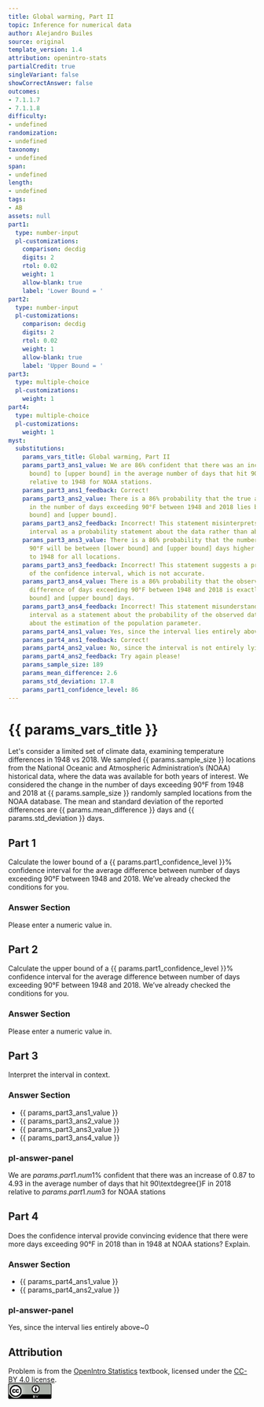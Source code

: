 ```yaml
---
title: Global warming, Part II
topic: Inference for numerical data
author: Alejandro Builes
source: original
template_version: 1.4
attribution: openintro-stats
partialCredit: true
singleVariant: false
showCorrectAnswer: false
outcomes:
- 7.1.1.7
- 7.1.1.8
difficulty:
- undefined
randomization:
- undefined
taxonomy:
- undefined
span:
- undefined
length:
- undefined
tags:
- AB
assets: null
part1:
  type: number-input
  pl-customizations:
    comparison: decdig
    digits: 2
    rtol: 0.02
    weight: 1
    allow-blank: true
    label: 'Lower Bound = '
part2:
  type: number-input
  pl-customizations:
    comparison: decdig
    digits: 2
    rtol: 0.02
    weight: 1
    allow-blank: true
    label: 'Upper Bound = '
part3:
  type: multiple-choice
  pl-customizations:
    weight: 1
part4:
  type: multiple-choice
  pl-customizations:
    weight: 1
myst:
  substitutions:
    params_vars_title: Global warming, Part II
    params_part3_ans1_value: We are 86% confident that there was an increase of [lower
      bound] to [upper bound] in the average number of days that hit 90°F in 2018
      relative to 1948 for NOAA stations.
    params_part3_ans1_feedback: Correct!
    params_part3_ans2_value: There is a 86% probability that the true average difference
      in the number of days exceeding 90°F between 1948 and 2018 lies between [lower
      bound] and [upper bound].
    params_part3_ans2_feedback: Incorrect! This statement misinterprets the confidence
      interval as a probability statement about the data rather than about the interval.
    params_part3_ans3_value: There is a 86% probability that the number of days exceeding
      90°F will be between [lower bound] and [upper bound] days higher in 2018 compared
      to 1948 for all locations.
    params_part3_ans3_feedback: Incorrect! This statement suggests a predictive interpretation
      of the confidence interval, which is not accurate.
    params_part3_ans4_value: There is a 86% probability that the observed average
      difference of days exceeding 90°F between 1948 and 2018 is exactly between [lower
      bound] and [upper bound] days.
    params_part3_ans4_feedback: Incorrect! This statement misunderstands the confidence
      interval as a statement about the probability of the observed data, rather than
      about the estimation of the population parameter.
    params_part4_ans1_value: Yes, since the interval lies entirely above 0.
    params_part4_ans1_feedback: Correct!
    params_part4_ans2_value: No, since the interval is not entirely lying above 0.
    params_part4_ans2_feedback: Try again please!
    params_sample_size: 189
    params_mean_difference: 2.6
    params_std_deviation: 17.8
    params_part1_confidence_level: 86
---
```

# {{ params_vars_title }}
Let's consider a limited set of climate data, examining temperature differences in 1948 vs 2018. We sampled {{ params.sample_size }} locations from the National Oceanic and Atmospheric Administration’s (NOAA) historical data, where the data was available for both years of interest. We considered the change in the number of days exceeding 90°F from 1948 and 2018 at {{ params.sample_size }} randomly sampled locations from the NOAA database. The mean and standard deviation of the reported differences are {{ params.mean_difference }} days and {{ params.std_deviation }} days.

## Part 1

Calculate the lower bound of a {{ params.part1_confidence_level }}% confidence interval for the average difference between number of days exceeding 90°F between 1948 and 2018. We’ve already checked the conditions for you.

### Answer Section

Please enter a numeric value in.

## Part 2

Calculate the upper bound of a {{ params.part1_confidence_level }}% confidence interval for the average difference between number of days exceeding 90°F between 1948 and 2018. We’ve already checked the conditions for you.

### Answer Section

Please enter a numeric value in.

## Part 3

Interpret the interval in context.

### Answer Section

- {{ params_part3_ans1_value }}
- {{ params_part3_ans2_value }}
- {{ params_part3_ans3_value }}
- {{ params_part3_ans4_value }}

### pl-answer-panel

We are ${{ params.part1.num1 }}$% confident that there was an
increase of 0.87 to 4.93 in the average number
of days that hit 90\textdegree{}F in 2018
relative to ${{ params.part1.num3 }}$ for NOAA stations

## Part 4

Does the confidence interval provide convincing evidence that there were more days exceeding 90°F in
2018 than in 1948 at NOAA stations? Explain.

### Answer Section

- {{ params_part4_ans1_value }}
- {{ params_part4_ans2_value }}

### pl-answer-panel

Yes, since the interval lies entirely above~0

## Attribution

Problem is from the [OpenIntro Statistics](https://openintro.org/book/os/) textbook, licensed under the [CC-BY 4.0 license](https://creativecommons.org/licenses/by/4.0/).<br>![Image representing the Creative Commons 4.0 BY license.](https://raw.githubusercontent.com/firasm/bits/master/by.png)